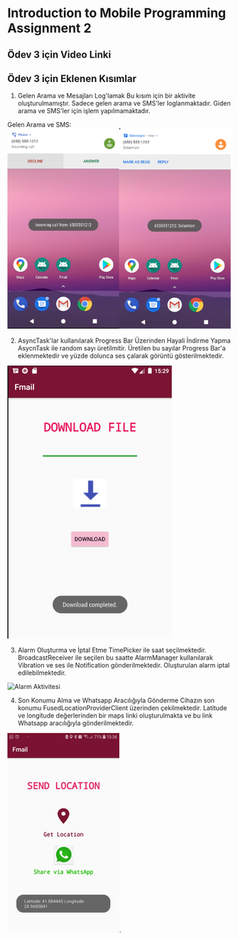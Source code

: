 # Introduction to Mobile Programming Assignment 2

## Ödev 3 için Video Linki

## Ödev 3 için Eklenen Kısımlar

1. Gelen Arama ve Mesajları Log'lamak
Bu kısım için bir aktivite oluşturulmamıştır. Sadece gelen arama ve SMS'ler loglanmaktadır. Giden arama ve SMS'ler için işlem yapılmamaktadır.

Gelen Arama ve SMS:
![Gelen Arama](https://github.com/fzehracetin/mobile-programming-assignment2/blob/master/Screenshots/aramalar.png)

2. AsyncTask'lar kullanılarak Progress Bar Üzerinden Hayali İndirme Yapma
AsycnTask ile random sayı üretilmitir. Üretilen bu sayılar Progress Bar'a eklenmektedir ve yüzde dolunca ses çalarak görüntü gösterilmektedir.

![İndirme Aktivitesi](https://github.com/fzehracetin/mobile-programming-assignment2/blob/master/Screenshots/indirme.png)

3. Alarm Oluşturma ve İptal Etme
TimePicker ile saat seçilmektedir. BroadcastReceiver ile seçilen bu saatte AlarmManager kullanılarak Vibration ve ses ile Notification gönderilmektedir. Oluşturulan alarm iptal edilebilmektedir.

![Alarm Aktivitesi](https://github.com/fzehracetin/mobile-programming-assignment2/blob/master/Screenshots/alarmlar.png)

4. Son Konumu Alma ve Whatsapp Aracılığıyla Gönderme
Cihazın son konumu FusedLocationProviderClient üzerinden çekilmektedir. Latitude ve longitude değerlerinden bir maps linki oluşturulmakta ve bu link Whatsapp aracılığıyla gönderilmektedir.

<img src="Screenshots/location.jpg" width="50%">.




